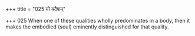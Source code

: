 +++
title = "025 यो यदैषाम्"

+++
025	When one of these qualities wholly predominates in a body, then it makes the embodied (soul) eminently distinguished for that quality.